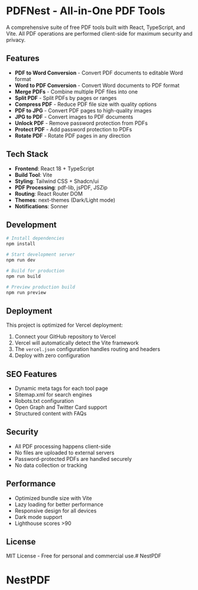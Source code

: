 # PDFNest - All-in-One PDF Tools

A comprehensive suite of free PDF tools built with React, TypeScript, and Vite. All PDF operations are performed client-side for maximum security and privacy.

## Features

- **PDF to Word Conversion** - Convert PDF documents to editable Word format
- **Word to PDF Conversion** - Convert Word documents to PDF format
- **Merge PDFs** - Combine multiple PDF files into one
- **Split PDF** - Split PDFs by pages or ranges
- **Compress PDF** - Reduce PDF file size with quality options
- **PDF to JPG** - Convert PDF pages to high-quality images
- **JPG to PDF** - Convert images to PDF documents
- **Unlock PDF** - Remove password protection from PDFs
- **Protect PDF** - Add password protection to PDFs
- **Rotate PDF** - Rotate PDF pages in any direction

## Tech Stack

- **Frontend**: React 18 + TypeScript
- **Build Tool**: Vite
- **Styling**: Tailwind CSS + Shadcn/ui
- **PDF Processing**: pdf-lib, jsPDF, JSZip
- **Routing**: React Router DOM
- **Themes**: next-themes (Dark/Light mode)
- **Notifications**: Sonner

## Development

```bash
# Install dependencies
npm install

# Start development server
npm run dev

# Build for production
npm run build

# Preview production build
npm run preview
```

## Deployment

This project is optimized for Vercel deployment:

1. Connect your GitHub repository to Vercel
2. Vercel will automatically detect the Vite framework
3. The `vercel.json` configuration handles routing and headers
4. Deploy with zero configuration

## SEO Features

- Dynamic meta tags for each tool page
- Sitemap.xml for search engines
- Robots.txt configuration
- Open Graph and Twitter Card support
- Structured content with FAQs

## Security

- All PDF processing happens client-side
- No files are uploaded to external servers
- Password-protected PDFs are handled securely
- No data collection or tracking

## Performance

- Optimized bundle size with Vite
- Lazy loading for better performance
- Responsive design for all devices
- Dark mode support
- Lighthouse scores >90

## License

MIT License - Free for personal and commercial use.# NestPDF
# NestPDF
